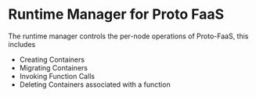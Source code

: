 # Runtime Manager for Proto FaaS

The runtime manager controls the per-node operations of Proto-FaaS, this includes
- Creating Containers
- Migrating Containers
- Invoking Function Calls
- Deleting Containers associated with a function
